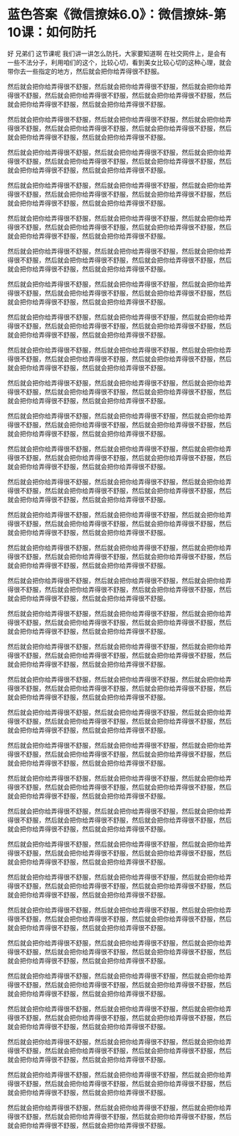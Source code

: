 # 蓝色答案《微信撩妹6.0》：微信撩妹-第10课：如何防托

好 兄弟们 这节课呢 我们讲一讲怎么防托，大家要知道啊 在社交网件上，是会有一些不法分子，利用咱们的这个，比较心切，看到美女比较心切的这种心理，就会带你去一些指定的地方，然后就会把你给弄得很不舒服。

然后就会把你给弄得很不舒服，然后就会把你给弄得很不舒服，然后就会把你给弄得很不舒服，然后就会把你给弄得很不舒服，然后就会把你给弄得很不舒服，然后就会把你给弄得很不舒服，然后就会把你给弄得很不舒服。

然后就会把你给弄得很不舒服，然后就会把你给弄得很不舒服，然后就会把你给弄得很不舒服，然后就会把你给弄得很不舒服，然后就会把你给弄得很不舒服，然后就会把你给弄得很不舒服，然后就会把你给弄得很不舒服。

然后就会把你给弄得很不舒服，然后就会把你给弄得很不舒服，然后就会把你给弄得很不舒服，然后就会把你给弄得很不舒服，然后就会把你给弄得很不舒服，然后就会把你给弄得很不舒服，然后就会把你给弄得很不舒服。

然后就会把你给弄得很不舒服，然后就会把你给弄得很不舒服，然后就会把你给弄得很不舒服，然后就会把你给弄得很不舒服，然后就会把你给弄得很不舒服，然后就会把你给弄得很不舒服，然后就会把你给弄得很不舒服。

然后就会把你给弄得很不舒服，然后就会把你给弄得很不舒服，然后就会把你给弄得很不舒服，然后就会把你给弄得很不舒服，然后就会把你给弄得很不舒服，然后就会把你给弄得很不舒服，然后就会把你给弄得很不舒服。

然后就会把你给弄得很不舒服，然后就会把你给弄得很不舒服，然后就会把你给弄得很不舒服，然后就会把你给弄得很不舒服，然后就会把你给弄得很不舒服，然后就会把你给弄得很不舒服，然后就会把你给弄得很不舒服。

然后就会把你给弄得很不舒服，然后就会把你给弄得很不舒服，然后就会把你给弄得很不舒服，然后就会把你给弄得很不舒服，然后就会把你给弄得很不舒服，然后就会把你给弄得很不舒服，然后就会把你给弄得很不舒服。

然后就会把你给弄得很不舒服，然后就会把你给弄得很不舒服，然后就会把你给弄得很不舒服，然后就会把你给弄得很不舒服，然后就会把你给弄得很不舒服，然后就会把你给弄得很不舒服，然后就会把你给弄得很不舒服。

然后就会把你给弄得很不舒服，然后就会把你给弄得很不舒服，然后就会把你给弄得很不舒服，然后就会把你给弄得很不舒服，然后就会把你给弄得很不舒服，然后就会把你给弄得很不舒服，然后就会把你给弄得很不舒服。

然后就会把你给弄得很不舒服，然后就会把你给弄得很不舒服，然后就会把你给弄得很不舒服，然后就会把你给弄得很不舒服，然后就会把你给弄得很不舒服，然后就会把你给弄得很不舒服，然后就会把你给弄得很不舒服。

然后就会把你给弄得很不舒服，然后就会把你给弄得很不舒服，然后就会把你给弄得很不舒服，然后就会把你给弄得很不舒服，然后就会把你给弄得很不舒服，然后就会把你给弄得很不舒服，然后就会把你给弄得很不舒服。

然后就会把你给弄得很不舒服，然后就会把你给弄得很不舒服，然后就会把你给弄得很不舒服，然后就会把你给弄得很不舒服，然后就会把你给弄得很不舒服，然后就会把你给弄得很不舒服，然后就会把你给弄得很不舒服。

然后就会把你给弄得很不舒服，然后就会把你给弄得很不舒服，然后就会把你给弄得很不舒服，然后就会把你给弄得很不舒服，然后就会把你给弄得很不舒服，然后就会把你给弄得很不舒服，然后就会把你给弄得很不舒服。

然后就会把你给弄得很不舒服，然后就会把你给弄得很不舒服，然后就会把你给弄得很不舒服，然后就会把你给弄得很不舒服，然后就会把你给弄得很不舒服，然后就会把你给弄得很不舒服，然后就会把你给弄得很不舒服。

然后就会把你给弄得很不舒服，然后就会把你给弄得很不舒服，然后就会把你给弄得很不舒服，然后就会把你给弄得很不舒服，然后就会把你给弄得很不舒服，然后就会把你给弄得很不舒服，然后就会把你给弄得很不舒服。

然后就会把你给弄得很不舒服，然后就会把你给弄得很不舒服，然后就会把你给弄得很不舒服，然后就会把你给弄得很不舒服，然后就会把你给弄得很不舒服，然后就会把你给弄得很不舒服，然后就会把你给弄得很不舒服。

然后就会把你给弄得很不舒服，然后就会把你给弄得很不舒服，然后就会把你给弄得很不舒服，然后就会把你给弄得很不舒服，然后就会把你给弄得很不舒服，然后就会把你给弄得很不舒服，然后就会把你给弄得很不舒服。

然后就会把你给弄得很不舒服，然后就会把你给弄得很不舒服，然后就会把你给弄得很不舒服，然后就会把你给弄得很不舒服，然后就会把你给弄得很不舒服，然后就会把你给弄得很不舒服，然后就会把你给弄得很不舒服。

然后就会把你给弄得很不舒服，然后就会把你给弄得很不舒服，然后就会把你给弄得很不舒服，然后就会把你给弄得很不舒服，然后就会把你给弄得很不舒服，然后就会把你给弄得很不舒服，然后就会把你给弄得很不舒服。

然后就会把你给弄得很不舒服，然后就会把你给弄得很不舒服，然后就会把你给弄得很不舒服，然后就会把你给弄得很不舒服，然后就会把你给弄得很不舒服，然后就会把你给弄得很不舒服，然后就会把你给弄得很不舒服。

然后就会把你给弄得很不舒服，然后就会把你给弄得很不舒服，然后就会把你给弄得很不舒服，然后就会把你给弄得很不舒服，然后就会把你给弄得很不舒服，然后就会把你给弄得很不舒服，然后就会把你给弄得很不舒服。

然后就会把你给弄得很不舒服，然后就会把你给弄得很不舒服，然后就会把你给弄得很不舒服，然后就会把你给弄得很不舒服，然后就会把你给弄得很不舒服，然后就会把你给弄得很不舒服，然后就会把你给弄得很不舒服。

然后就会把你给弄得很不舒服，然后就会把你给弄得很不舒服，然后就会把你给弄得很不舒服，然后就会把你给弄得很不舒服，然后就会把你给弄得很不舒服，然后就会把你给弄得很不舒服，然后就会把你给弄得很不舒服。

然后就会把你给弄得很不舒服，然后就会把你给弄得很不舒服，然后就会把你给弄得很不舒服，然后就会把你给弄得很不舒服，然后就会把你给弄得很不舒服，然后就会把你给弄得很不舒服，然后就会把你给弄得很不舒服。

然后就会把你给弄得很不舒服，然后就会把你给弄得很不舒服，然后就会把你给弄得很不舒服，然后就会把你给弄得很不舒服，然后就会把你给弄得很不舒服，然后就会把你给弄得很不舒服，然后就会把你给弄得很不舒服。

然后就会把你给弄得很不舒服，然后就会把你给弄得很不舒服，然后就会把你给弄得很不舒服，然后就会把你给弄得很不舒服，然后就会把你给弄得很不舒服，然后就会把你给弄得很不舒服，然后就会把你给弄得很不舒服。

然后就会把你给弄得很不舒服，然后就会把你给弄得很不舒服，然后就会把你给弄得很不舒服，然后就会把你给弄得很不舒服，然后就会把你给弄得很不舒服，然后就会把你给弄得很不舒服，然后就会把你给弄得很不舒服。

然后就会把你给弄得很不舒服，然后就会把你给弄得很不舒服，然后就会把你给弄得很不舒服，然后就会把你给弄得很不舒服，然后就会把你给弄得很不舒服，然后就会把你给弄得很不舒服，然后就会把你给弄得很不舒服。

然后就会把你给弄得很不舒服，然后就会把你给弄得很不舒服，然后就会把你给弄得很不舒服，然后就会把你给弄得很不舒服，然后就会把你给弄得很不舒服，然后就会把你给弄得很不舒服，然后就会把你给弄得很不舒服。

然后就会把你给弄得很不舒服，然后就会把你给弄得很不舒服，然后就会把你给弄得很不舒服，然后就会把你给弄得很不舒服，然后就会把你给弄得很不舒服，然后就会把你给弄得很不舒服，然后就会把你给弄得很不舒服。

然后就会把你给弄得很不舒服，然后就会把你给弄得很不舒服，然后就会把你给弄得很不舒服，然后就会把你给弄得很不舒服，然后就会把你给弄得很不舒服，然后就会把你给弄得很不舒服，然后就会把你给弄得很不舒服。

然后就会把你给弄得很不舒服，然后就会把你给弄得很不舒服，然后就会把你给弄得很不舒服，然后就会把你给弄得很不舒服，然后就会把你给弄得很不舒服，然后就会把你给弄得很不舒服，然后就会把你给弄得很不舒服。

